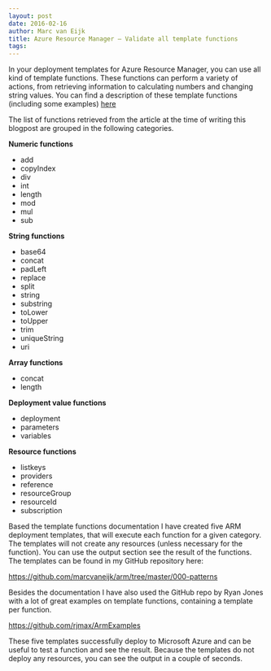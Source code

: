 ```yaml
---
layout: post
date: 2016-02-16
author: Marc van Eijk
title: Azure Resource Manager – Validate all template functions
tags:
---
```

In your deployment templates for Azure Resource Manager, you can use all kind of template functions. These functions can perform a variety of actions, from retrieving information to calculating numbers and changing string values. You can find a description of these template functions (including some examples) [here](https://azure.microsoft.com/en-us/documentation/articles/resource-group-template-functions/)

The list of functions retrieved from the article at the time of writing this blogpost are grouped in the following categories.

**Numeric functions**

- add
- copyIndex
- div
- int
- length
- mod
- mul
- sub

**String functions**

- base64
- concat
- padLeft
- replace
- split
- string
- substring
- toLower
- toUpper
- trim
- uniqueString
- uri

**Array functions**

- concat
- length

**Deployment value functions**

- deployment
- parameters
- variables

**Resource functions**

- listkeys
- providers
- reference
- resourceGroup
- resourceId
- subscription

Based the template functions documentation I have created five ARM deployment templates, that will execute each function for a given category. The templates will not create any resources (unless necessary for the function). You can use the output section see the result of the functions. The templates can be found in my GitHub repository here:

https://github.com/marcvaneijk/arm/tree/master/000-patterns

Besides the documentation I have also used the GitHub repo by Ryan Jones with a lot of great examples on template functions, containing a template per function.

https://github.com/rjmax/ArmExamples

These five templates successfully deploy to Microsoft Azure and can be useful to test a function and see the result. Because the templates do not deploy any resources, you can see the output in a couple of seconds.

